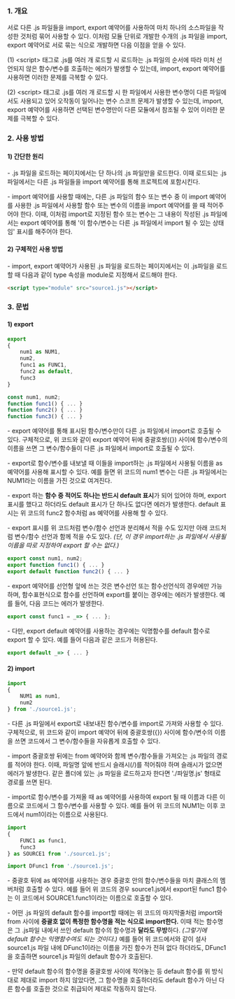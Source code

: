 ### 1. 개요

서로 다른 .js 파일들을 import, export 예약어를 사용하여 마치 하나의 소스파일을 작성한 것처럼 묶어 사용할 수 있다. 이처럼 모듈 단위로 개발한 수개의 .js 파일을 import, export 예약어로 서로 묶는 식으로 개발하면 다음 이점을 얻을 수 있다.
 
 (1) \<script> 태그로 .js를 여러 개 로드할 시 로드하는 .js 파일의 순서에 따라 미처 선언되지 않은 함수/변수를 호출하는 에러가 발생할 수 있는데, import, export 예약어를 사용하면 이러한 문제를 극복할 수 있다.
 
 (2) \<script> 태그로 .js를 여러 개 로드할 시 한 파일에서 사용한 변수명이 다른 파일에서도 사용되고 있어 오작동이 일어나는 변수 스코프 문제가 발생할 수 있는데, import, export 예약어를 사용하면 선택된 변수명만이 다른 모듈에서 참조될 수 있어 이러한 문제를 극복할 수 있다.


 ### 2. 사용 방법

 #### 1) 간단한 원리

 \- .js 파일을 로드하는 페이지에서는 단 하나의 .js 파일만을 로드한다. 이때 로드되는 .js 파일에서는 다른 .js 파일들을 import 예약어를 통해 프로젝트에 포함시킨다.

 \- import 예약어를 사용할 때에는, 다른 .js 파일의 함수 또는 변수 중 이 import 예약어를 사용한 .js 파일에서 사용할 함수 또는 변수의 이름을 import 예약어를 쓸 때 적어주어야 한다. 이때, 이처럼 import로 지정된 함수 또는 변수는 그 내용이 작성된 .js 파일에서는 export 예약어를 통해 '이 함수/변수는 다른 .js 파일에서 import 될 수 있는 상태임' 표시를 해주어야 한다.

 #### 2) 구체적인 사용 방법

 \- import, export 예약어가 사용된 .js 파일을 로드하는 페이지에서는 이 .js파일을 로드할 때 다음과 같이 type 속성을 module로 지정해서 로드해야 한다.

```HTML
<script type="module" src="source1.js"></script>
```


 ### 3. 문법


 #### 1) export


```javascript
export 
{
    num1 as NUM1,
    num2,
    func1 as FUNC1,
    func2 as default,
    func3
}

const num1, num2;
function func1() { ... }
function func2() { ... }
function func3() { ... }
```

 \- export 예약어를 통해 표시된 함수/변수만이 다른 .js 파일에서 import로 호출될 수 있다. 구체적으로, 위 코드와 같이 export 예약어 뒤에 중괄호쌍({}) 사이에 함수/변수의 이름을 쓰면 그 변수/함수들이 다른 .js 파일에서 import로 호출될 수 있다.

 \- export로 함수/변수를 내보낼 때 이들을 import하는 .js 파일에서 사용될 이름을 as 예약어를 사용해 표시할 수 있다. 예를 들면 위 코드의 num1 변수는 다른 .js 파일에서는 NUM1라는 이름을 가진 것으로 여겨진다.

 \- export 하는 **함수 중 적어도 하나는 반드시 default 표시**가 되어 있어야 하며, export 표시를 했다고 하더라도 default 표시가 단 하나도 없다면 에러가 발생한다. default 표시는 위 코드의 func2 함수처럼 as 예약어를 사용해 할 수 있다.
 
\- export 표시를 위 코드처럼 변수/함수 선언과 분리해서 적을 수도 있지만 아래 코드처럼 변수/함수 선언과 함께 적을 수도 있다. _(단, 이 경우 import하는 .js 파일에서 사용될 이름을 따로 지정하여 export 할 수는 없다.)_ 

```javascript
export const num1, num2;
export function func1() { ... }
export default function func2() { ... }
```

\- export 예약어를 선언형 앞에 쓰는 것은 변수선언 또는 함수선언식의 경우에만 가능하며, 함수표현식으로 함수를 선언하며 export를 붙이는 경우에는 에러가 발생한다. 예를 들어, 다음 코드는 에러가 발생한다.

```javascript
export const func1 = _=> { ... };
```

\- 다만, export default 예약어를 사용하는 경우에는 익명함수를 default 함수로 export 할 수 있다. 예를 들어 다음과 같은 코드가 허용된다.

```javascript
export default _=> { ... }
```

#### 2) import

```javascript
import
{
    NUM1 as num1,
    num2
} from './source1.js';
```
\- 다른 .js 파일에서 export로 내보내진 함수/변수를 import로 가져와 사용할 수 있다. 구체적으로, 위 코드와 같이 import 예약어 뒤에 중괄호쌍({}) 사이에 함수/변수의 이름을 쓰면 코드에서 그 변수/함수들을 자유롭게 호출할 수 있다.

\- import 중괄호쌍 뒤에는 from 예약어와 함께 변수/함수들을 가져오는 .js 파일의 경로를 적어야 한다. 이때, 파일명 앞에 반드시 슬래시(/)를 적어줘야 하며 슬래시가 없으면 에러가 발생한다. 같은 폴더에 있는 .js 파일을 로드하고자 한다면 './파일명.js' 형태로 경로를 쓰면 된다.

\- import로 함수/변수를 가져올 때 as 예약어를 사용하여 export 될 때 이름과 다른 이름으로 코드에서 그 함수/변수를 사용할 수 있다. 예를 들어 위 코드의 NUM1는 이후 코드에서 num1이라는 이름으로 사용된다.

```javascript
import
{
    FUNC1 as func1,
    func3
} as SOURCE1 from './source1.js';

import DFunc1 from './source1.js';
```

\- 중괄호 뒤에 as 예약어를 사용하는 경우 중괄호 안의 함수/변수들을 마치 클래스의 멤버처럼 호출할 수 있다. 예를 들어 위 코드의 경우 source1.js에서 export된 func1 함수는 이 코드에서 SOURCE1.func1이라는 이름으로 호출할 수 있다.

\- 어떤 .js 파일의 default 함수를 import할 때에는 위 코드의 마지막줄처럼 import와 from 사이에 **중괄호 없이 특정한 함수명을 적는 식으로 import한다.** 이때 적는 함수명은 그 .js파일 내에서 쓰인 default 함수의 함수명과 **달라도 무방**하다. _(그렇기에 default 함수는 익명함수여도 되는 것이다.)_ 예를 들어 위 코드에서와 같이 설사 source1.js 파일 내에 DFunc1이라는 이름을 가진 함수가 전혀 없다 하더라도, DFunc1을 호출하면 source1.js 파일의 default 함수가 호출된다.

\- 만약 default 함수의 함수명을 중괄호쌍 사이에 적어놓는 등 default 함수를 위 방식대로 제대로 import 하지 않았다면, 그 함수명을 호출하더라도 default 함수가 아닌 다른 함수를 호출한 것으로 취급되어 제대로 작동하지 않는다.

